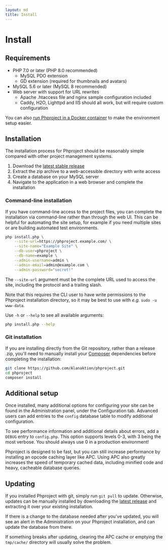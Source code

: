 ```yaml
---
layout: md
title: Install
---
```

<h1 class="page-header">Install</h1>

## Requirements

* PHP 7.0 or later (PHP 8.0 recommended)
    * MySQL PDO extension
    * GD extension (required for thumbnails and avatars)
* MySQL 5.6 or later (MySQL 8 recommended)
* Web server with support for URL rewrites
    * Apache .htaccess file and nginx sample configuration included
    * Caddy, H2O, Lighttpd and IIS should all work, but will require custom configuration

You can also [run Phproject in a Docker container](/install/docker.html) to make the environment setup easier.

## Installation

The installation process for Phproject should be reasonably simple compared with other project management systems.

1. Download the [latest stable release](https://github.com/Alanaktion/phproject/releases/latest)
2. Extract the zip archive to a web-accessible directory with write access
3. Create a database on your MySQL server
4. Navigate to the application in a web browser and complete the installation

### Command-line installation

If you have command-line access to the project files, you can complete the installation via command-line rather than through the web UI. This can be helpful for automating the site setup, for example if you need multiple sites or are building automated test environments.

```bash
php install.php \
    --site-url=https://phproject.example.com/ \
    --site-name="Example Site" \
    --db-user=phproject \
    --db-name=example \
    --admin-username=admin \
    --admin-email=admin@example.com \
    --admin-password="secret!"
```

The `--site-url` argument must be the complete URL used to access the site, including the protocol and a trailing slash.

Note that this requires the CLI user to have write permissions to the Phproject installation directory, so it may be best to use with _e.g._ `sudo -u www-data`.

Use `-h` or `--help` to see all available arguments:

```bash
php install.php --help
```

### Git installation

If you are installing directly from the Git repository, rather than a release .zip, you'll need to manually install your [Composer](https://getcomposer.org) dependencies before completing the installation:

```bash
git clone https://github.com/Alanaktion/phproject.git
cd phproject
composer install
```

## Additional setup
Once installed, many additional options for configuring your site can be found in the Administration panel, under the Configuration tab. Advanced users can add entries to the `config` database table to modify additional configuration.

To see performance information and additional details about errors, add a `DEBUG` entry to `config.php`. This option supports levels 0-3, with 3 being the most verbose.
<span class="text-danger">You should always use 0 in a production environment!</span>

Phproject is designed to be fast, but you can still increase performance by installing an opcode caching layer like APC. Using APC also greatly increases the speed of temporary cached data, including minified code and heavy, cacheable database queries.


## Updating
If you installed Phproject with git, simply run `git pull` to update. Otherwise, updates can be manually installed by downloading the [latest release](https://github.com/Alanaktion/phproject/releases/latest) and extracting it over your existing installation.

If there is a change to the database needed after you've updated, you will see an alert in the Administration on your Phproject installation, and can update the database from there.

If something breaks after updating, clearing the APC cache or emptying the `tmp/cache/` directory will usually solve the problem.
